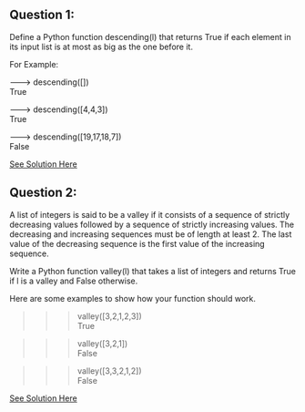 Question 1:
-------------
Define a Python function descending(l) that returns True if each element in its input list is at most as big as the one before it. 

For Example:

  ---> descending([])  
  True  

  ---> descending([4,4,3])  
  True  

  ---> descending([19,17,18,7])  
  False  
  
  [See Solution Here ](https://github.com/Avi-1996/100DaysCodeChallenge/blob/master/100DayCode/Day58/Ques1.py)

Question 2:
-------------
A list of integers is said to be a valley if it consists of a sequence of strictly decreasing values followed by a sequence of strictly increasing values. The decreasing and increasing sequences must be of length at least 2. The last value of the decreasing sequence is the first value of the increasing sequence.  

Write a Python function valley(l) that takes a list of integers and returns True if l is a valley and False otherwise.  

Here are some examples to show how your function should work.  

  >>> valley([3,2,1,2,3])  
  True  

  >>> valley([3,2,1])  
  False  

  >>> valley([3,3,2,1,2])  
  False  

[See Solution Here](https://github.com/Avi-1996/100DaysCodeChallenge/blob/master/100DayCode/Day58/Ques2.py)
